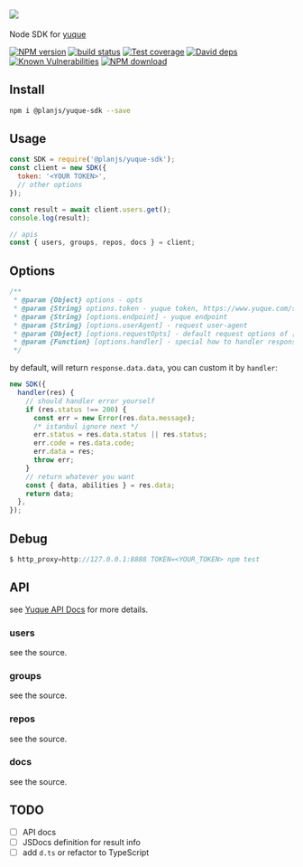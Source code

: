 # ![](./logo.png)

Node SDK for [yuque](https://www.yuque.com/yuque/developer/api)

[![NPM version][npm-image]][npm-url]
[![build status][travis-image]][travis-url]
[![Test coverage][codecov-image]][codecov-url]
[![David deps][david-image]][david-url]
[![Known Vulnerabilities][snyk-image]][snyk-url]
[![NPM download][download-image]][download-url]

[npm-image]: https://img.shields.io/npm/v/@planjs/yuque-sdk.svg?style=flat-square
[npm-url]: https://npmjs.org/package/@planjs/yuque-sdk
[travis-image]: https://img.shields.io/travis/yuque/sdk.svg?style=flat-square
[travis-url]: https://travis-ci.org/yuque/sdk
[codecov-image]: https://codecov.io/gh/yuque/sdk/branch/master/graph/badge.svg
[codecov-url]: https://codecov.io/gh/yuque/sdk
[david-image]: https://img.shields.io/david/yuque/sdk.svg?style=flat-square
[david-url]: https://david-dm.org/yuque/sdk
[snyk-image]: https://snyk.io/test/npm/@planjs/yuque-sdk/badge.svg?style=flat-square
[snyk-url]: https://snyk.io/test/npm/@planjs/yuque-sdk
[download-image]: https://img.shields.io/npm/dm/@planjs/yuque-sdk.svg?style=flat-square
[download-url]: https://npmjs.org/package/@planjs/yuque-sdk

## Install

```bash
npm i @planjs/yuque-sdk --save
```

## Usage

```js
const SDK = require('@planjs/yuque-sdk');
const client = new SDK({
  token: '<YOUR TOKEN>',
  // other options
});

const result = await client.users.get();
console.log(result);

// apis
const { users, groups, repos, docs } = client;
```

## Options

```js
/**
 * @param {Object} options - opts
 * @param {String} options.token - yuque token, https://www.yuque.com/settings/tokens
 * @param {String} [options.endpoint] - yuque endpoint
 * @param {String} [options.userAgent] - request user-agent
 * @param {Object} [options.requestOpts] - default request options of [urllib](https://www.npmjs.com/package/urllib)
 * @param {Function} [options.handler] - special how to handler response
 */
```

by default, will return `response.data.data`, you can custom it by `handler`:

```js
new SDK({
  handler(res) {
    // should handler error yourself
    if (res.status !== 200) {
      const err = new Error(res.data.message);
      /* istanbul ignore next */
      err.status = res.data.status || res.status;
      err.code = res.data.code;
      err.data = res;
      throw err;
    }
    // return whatever you want
    const { data, abilities } = res.data;
    return data;
  },
});
```

## Debug

```js
$ http_proxy=http://127.0.0.1:8888 TOKEN=<YOUR_TOKEN> npm test
```

## API

see [Yuque API Docs](https://www.yuque.com/yuque/developer/api) for more details.

### users

see the source.

### groups

see the source.

### repos

see the source.

### docs

see the source.

## TODO

- [ ] API docs
- [ ] JSDocs definition for result info
- [ ] add `d.ts` or refactor to TypeScript
